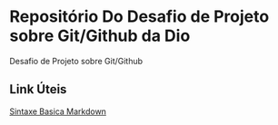# Repositório Do Desafio de Projeto sobre Git/Github da Dio
Desafio de Projeto sobre Git/Github


## Link Úteis
[Sintaxe Basica Markdown](https://www.markdownguide.org/basic-syntax/)
